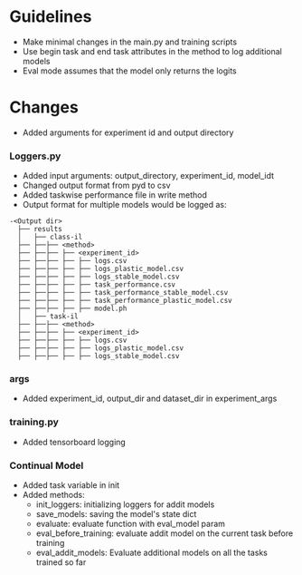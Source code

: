# Guidelines
- Make minimal changes in the main.py and training scripts
- Use begin task and end task attributes in the method to log additional models
- Eval mode assumes that the model only returns the logits

# Changes
- Added arguments for experiment id and output directory

### Loggers.py

- Added input arguments: output_directory, experiment_id, model_idt
- Changed output format from pyd to csv
- Added taskwise performance file in write method
- Output format for multiple models would be logged as:

```
-<Output dir>
  ├── results
  │   ├── class-il
  ├── ├──├── <method>
  ├── ├──├── ├── <experiment_id>
  ├── ├──├── ├── ├── logs.csv
  ├── ├──├── ├── ├── logs_plastic_model.csv
  ├── ├──├── ├── ├── logs_stable_model.csv
  ├── ├──├── ├── ├── task_performance.csv
  ├── ├──├── ├── ├── task_performance_stable_model.csv
  ├── ├──├── ├── ├── task_performance_plastic_model.csv
  ├── ├──├── ├── ├── model.ph
  │   ├── task-il
  ├── ├──├── <method>
  ├── ├──├── ├── <experiment_id>
  ├── ├──├── ├── ├── logs.csv
  ├── ├──├── ├── ├── logs_plastic_model.csv
  ├── ├──├── ├── ├── logs_stable_model.csv

```

### args

- Added experiment_id, output_dir and dataset_dir in experiment_args

### training.py
- Added tensorboard logging

### Continual Model

* Added task variable in init
* Added methods:
  - init_loggers: initializing loggers for addit models
  - save_models: saving the model's state dict
  - evaluate: evaluate function with eval_model param
  - eval_before_training: evaluate addit model on the current task before training
  - eval_addit_models: Evaluate additional models on all the tasks trained so far